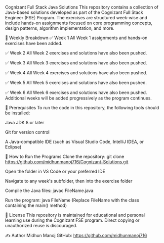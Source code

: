 Cognizant Full Stack Java Solutions
This repository contains a collection of Java-based solutions developed as part of the Cognizant Full Stack Engineer (FSE) Program. The exercises are structured week-wise and include hands-on assignments focused on core programming concepts, design patterns, algorithm implementation, and more.

📁 Weekly Breakdown
✅ Week 1
All Week 1 assignments and hands-on exercises have been added.

✅ Week 2
All Week 2 exercises and solutions have also been pushed.

✅ Week 3
All Week 3 exercises and solutions have also been pushed.

✅ Week 4
All Week 4 exercises and solutions have also been pushed.

✅ Week 5
All Week 5 exercises and solutions have also been pushed.

✅ Week 6
All Week 6 exercises and solutions have also been pushed.
Additional weeks will be added progressively as the program continues.

🔧 Prerequisites
To run the code in this repository, the following tools should be installed:

Java JDK 8 or later

Git for version control

A Java-compatible IDE (such as Visual Studio Code, IntelliJ IDEA, or Eclipse)

🚀 How to Run the Programs
Clone the repository:
git clone https://github.com/midhunmanoj716/Cognizant-Solutions.git

Open the folder in VS Code or your preferred IDE

Navigate to any week's subfolder, then into the exercise folder

Compile the Java files:
javac FileName.java

Run the program:
java FileName
(Replace FileName with the class containing the main() method)

📄 License
This repository is maintained for educational and personal learning use during the Cognizant FSE program. Direct copying or unauthorized reuse is discouraged.

✍️ Author
Midhun Manoj
GitHub: https://github.com/midhunmanoj716